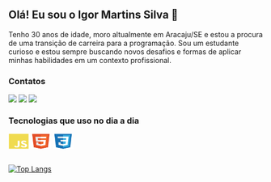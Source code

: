 
## Olá! Eu sou o Igor Martins Silva 👋 

Tenho 30 anos de idade, moro altualmente em Aracaju/SE e estou a procura de uma transição de carreira para a programação. Sou um estudante curioso e estou sempre buscando novos desafios e formas de aplicar minhas habilidades em um contexto profissional.

### Contatos

<div>
    <a href="https://www.linkedin.com/in/igorms12" target="_blank"><img src="https://img.shields.io/badge/-LinkedIn-%230077B5?style=for-the-badge&logo=linkedin&logoColor=white" target="_blank"></a>
    <a href="https://wa.me/5527995167790" target="_blank"><img src="https://img.shields.io/badge/WhatsApp-25D366?style=for-the-badge&logo=whatsapp&logoColor=white" target="_blank"></a>
    <a href="mailto:igor12-04@hotmail.com" target="_blank"><img src="https://img.shields.io/badge/-Hotmail-0078D4?style=for-the-badge&logo=microsoft-outlook&logoColor=white" target="_blank"></a>
</div>

### Tecnologias que uso no dia a dia

<div>
    <img align="center" alt="Rafa-Js" height="30" width="40" src="https://raw.githubusercontent.com/devicons/devicon/master/icons/javascript/javascript-plain.svg">
    <img align="center" alt="Rafa-HTML" height="30" width="40" src="https://raw.githubusercontent.com/devicons/devicon/master/icons/html5/html5-original.svg">
    <img align="center" alt="Rafa-CSS" height="30" width="40" src="https://raw.githubusercontent.com/devicons/devicon/master/icons/css3/css3-original.svg">
</div><br>

[![Top Langs](https://github-readme-stats.vercel.app/api/top-langs/?username=Igorx26&layout=compact&theme=dark)](https://github.com/anuraghazra/github-readme-stats)

